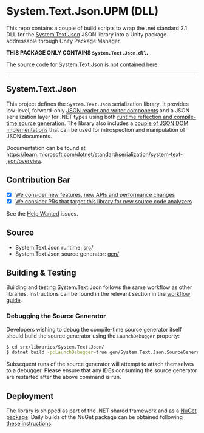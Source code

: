# System.Text.Json.UPM (DLL)

This repo contains a couple of build scripts to wrap
the .net standard 2.1 DLL for the
[System.Text.Json](https://github.com/dotnet/runtime/blob/main/src/libraries/System.Text.Json/README.md) JSON library
into a Unity package addressable through Unity Package Manager.

**THIS PACKAGE ONLY CONTAINS `System.Text.Json.dll`.**

The source code for System.Text.Json is not contained here.

---

## System.Text.Json

This project defines the `System.Text.Json` serialization library. It provides low-level, forward-only [JSON reader and writer components](https://learn.microsoft.com/dotnet/standard/serialization/system-text-json/use-dom-utf8jsonreader-utf8jsonwriter#use-utf8jsonwriter) and a JSON serialization layer for .NET types using both [runtime reflection and compile-time source generation](https://learn.microsoft.com/dotnet/standard/serialization/system-text-json/source-generation-modes). The library also includes a [couple of JSON DOM implementations](https://learn.microsoft.com/en-gb/dotnet/standard/serialization/system-text-json/use-dom-utf8jsonreader-utf8jsonwriter?pivots=dotnet-7-0#json-dom-choices) that can be used for introspection and manipulation of JSON documents.

Documentation can be found at https://learn.microsoft.com/dotnet/standard/serialization/system-text-json/overview.

## Contribution Bar

- [x] [We consider new features, new APIs and performance changes](../README.md#primary-bar)
- [x] [We consider PRs that target this library for new source code analyzers](../README.md#secondary-bars)

See the [Help Wanted](https://github.com/dotnet/runtime/issues?q=is:issue+is:open+label:area-System.Text.Json+label:%22help+wanted%22) issues.

## Source

* System.Text.Json runtime: [src/](src/)
* System.Text.Json source generator: [gen/](gen/)

## Building & Testing

Building and testing System.Text.Json follows the same workflow as other libraries. Instructions can be found in the relevant section in the [workflow guide](../../../docs/workflow/README.md).

### Debugging the Source Generator

Developers wishing to debug the compile-time source generator itself should build the source generator using the `LaunchDebugger` property:

```bash
$ cd src/libraries/System.Text.Json/
$ dotnet build -p:LaunchDebugger=true gen/System.Text.Json.SourceGeneration.Roslyn4.0.csproj # replace with appropriate Roslyn version
```

Subsequent runs of the source generator will attempt to attach themselves to a debugger. Please ensure that any IDEs consuming the source generator are restarted after the above command is run.

## Deployment

The library is shipped as part of the .NET shared framework and as a [NuGet package](https://www.nuget.org/packages/System.Text.Json). Daily builds of the NuGet package can be obtained following [these instructions](../../../docs/project/dogfooding.md#obtaining-daily-builds-of-nuget-packages).
